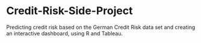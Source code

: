# Credit-Risk-Side-Project
Predicting credit risk based on the German Credit Risk data set and creating an interactive dashboard, using R and Tableau.

